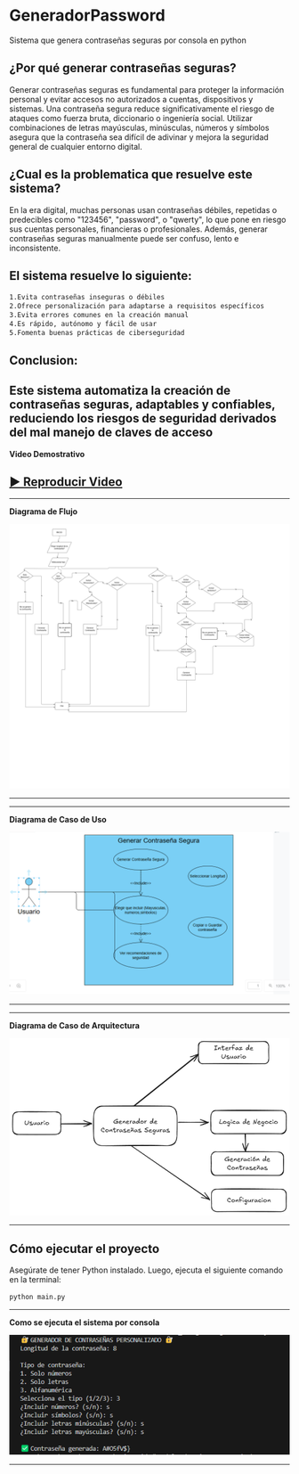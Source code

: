 # GeneradorPassword
Sistema que genera contraseñas seguras por consola en python
## ¿Por qué generar contraseñas seguras?

Generar contraseñas seguras es fundamental para proteger la información personal y evitar accesos no autorizados a cuentas, dispositivos y sistemas. Una contraseña segura reduce significativamente el riesgo de ataques como fuerza bruta, diccionario o ingeniería social. Utilizar combinaciones de letras mayúsculas, minúsculas, números y símbolos asegura que la contraseña sea difícil de adivinar y mejora la seguridad general de cualquier entorno digital.

## ¿Cual es la problematica que resuelve este sistema?
En la era digital, muchas personas usan contraseñas débiles, repetidas o predecibles como "123456", "password", o "qwerty", lo que pone en riesgo sus cuentas personales, financieras o profesionales. Además, generar contraseñas seguras manualmente puede ser confuso, lento e inconsistente.
## El sistema resuelve lo siguiente:
    1.Evita contraseñas inseguras o débiles
    2.Ofrece personalización para adaptarse a requisitos específicos
    3.Evita errores comunes en la creación manual
    4.Es rápido, autónomo y fácil de usar
    5.Fomenta buenas prácticas de ciberseguridad
## Conclusion:
Este sistema automatiza la creación de contraseñas seguras, adaptables y confiables, reduciendo los riesgos de seguridad derivados del mal manejo de claves de acceso
---
**Video Demostrativo**

[▶️ Reproducir Video](diagramas/video_explicativo.mp4)
---

---
**Diagrama de Flujo**

![Diagrama de Flujo](diagramas/diagrama_flujo.jpg)

---
---
**Diagrama de Caso de Uso**

![Diagrama de Caso de Uso](diagramas/diagrama_caso_uso.png)

---
---
**Diagrama de Caso de Arquitectura**

![Diagrama de Arquitectura](diagramas/diagrama_arquitectura.png)

---
## Cómo ejecutar el proyecto

Asegúrate de tener Python instalado. Luego, ejecuta el siguiente comando en la terminal:

```bash
python main.py
```
---
**Como se ejecuta el sistema por consola**

![Ejecucion Software](diagramas/ejecucion_software.png)

---